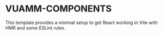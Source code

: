 # VUAMM-COMPONENTS

This template provides a minimal setup to get React working in Vite with HMR and some ESLint rules.